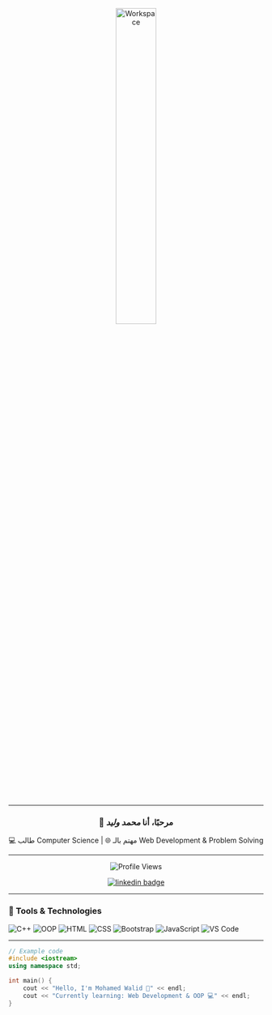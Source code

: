 <div align="center" width="50">


<img src="https://github.com/SP-XD/SP-XD/blob/main/images/dev-working_rounded.gif?raw=true" alt="Workspace"  width="40%"/><br> 

---

### 👋 مرحبًا، أنا *محمد وليد*  
💻 طالب Computer Science | 🌐 مهتم بالـ Web Development & Problem Solving  

---

![Profile Views](https://komarev.com/ghpvc/?username=mohamedwalid&style=flat&color=blue&label=PROFILE+VIEWS)

[![linkedin badge](https://img.shields.io/badge/LinkedIn-Connect-blue?style=flat&logo=linkedin)](https://www.linkedin.com/in/mohammed-walid-8169692b5)

</div>

<hr></hr>

### 🚀 Tools & Technologies

![C++](https://img.shields.io/badge/C++-00599C?style=flat&logo=c%2B%2B&logoColor=white)
![OOP](https://img.shields.io/badge/OOP-Programming-orange?style=flat)
![HTML](https://img.shields.io/badge/HTML5-E34F26?style=flat&logo=html5&logoColor=white)
![CSS](https://img.shields.io/badge/CSS3-1572B6?style=flat&logo=css3&logoColor=white)
![Bootstrap](https://img.shields.io/badge/Bootstrap-563D7C?style=flat&logo=bootstrap&logoColor=white)
![JavaScript](https://img.shields.io/badge/JavaScript-F7DF1E?style=flat&logo=javascript&logoColor=black)
![VS Code](https://img.shields.io/badge/VSCode-0078D4?style=flat&logo=visual%20studio%20code&logoColor=white)

---

```cpp
// Example code
#include <iostream>
using namespace std;

int main() {
    cout << "Hello, I'm Mohamed Walid 🚀" << endl;
    cout << "Currently learning: Web Development & OOP 💻" << endl;
}
